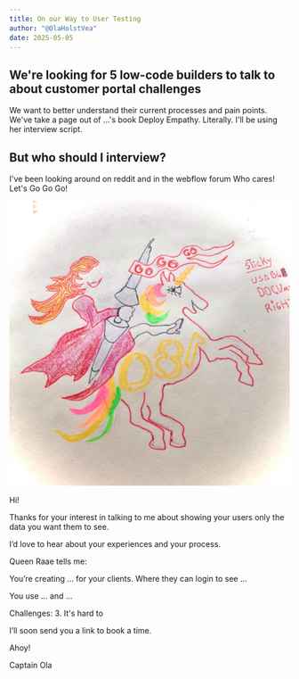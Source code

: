 ```yaml
---
title: On our Way to User Testing
author: "@OlaHolstVea"
date: 2025-05-05
---
```


## We're looking for 5 low-code builders to talk to about customer portal challenges 

We want to better understand their current processes and pain points. We've take a page out of ...'s book Deploy Empathy. Literally. I'll be using her interview script.


## But who should I interview?

I've been looking around on reddit and in the webflow forum
Who cares! Let's Go Go Go!

![user-testing](./user-testing-1.jpeg)


[](https://www.reddit.com/r/nocode/comments/1keg36w/looking_for_nocodelowcode_builders_to_talk_about/)

Hi!

Thanks for your interest in talking to me about showing your users only the data you want them to see.

I’d love to hear about your experiences and your process.

Queen Raae tells me:

You’re creating 
...
for your clients. Where they can login to see ...

You use ... and ...

Challenges:
3. It's hard to 

I’ll soon send you a link to book a time.

Ahoy!

Captain Ola
